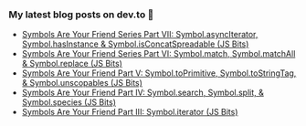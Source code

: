 ### My latest blog posts on dev.to 📖

<!-- BLOG-POST-LIST:START -->
- [Symbols Are Your Friend Series Part VII: Symbol.asyncIterator, Symbol.hasInstance & Symbol.isConcatSpreadable (JS Bits)](https://dev.to/cilly_boloe/symbols-are-your-friend-series-part-vii-symbol-asynciterator-symbol-hasinstance-symbol-isconcatspreadable-js-bits-4h26)
- [Symbols Are Your Friend Series Part VI: Symbol.match, Symbol.matchAll & Symbol.replace (JS Bits)](https://dev.to/cilly_boloe/symbols-are-your-friend-series-part-vi-symbol-match-symbol-matchall-symbol-replace-js-bits-539g)
- [Symbols Are Your Friend Part V: Symbol.toPrimitive, Symbol.toStringTag, & Symbol.unscopables (JS Bits)](https://dev.to/cilly_boloe/symbols-are-your-friend-part-v-symbol-toprimitive-symbol-tostringtag-symbol-unscopables-js-bits-nee)
- [Symbols Are Your Friend Part IV: Symbol.search, Symbol.split, & Symbol.species (JS Bits)](https://dev.to/cilly_boloe/symbols-are-your-friend-part-iv-symbol-search-symbol-split-symbol-species-js-bits-4i25)
- [Symbols Are Your Friend Part III: Symbol.iterator (JS Bits)](https://dev.to/cilly_boloe/symbols-are-your-friend-part-iii-symbol-iterator-js-bits-18c4)
<!-- BLOG-POST-LIST:END -->

